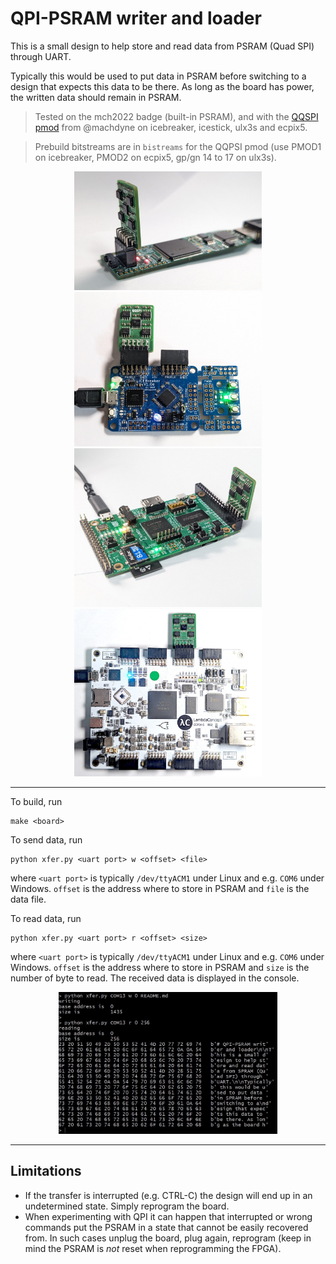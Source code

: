 # QPI-PSRAM writer and loader

This is a small design to help store and read data from PSRAM (Quad SPI) through UART.

Typically this would be used to put data in PSRAM before switching to a
design that expects this data to be there. As long as the board has
power, the written data should remain in PSRAM.

> Tested on the mch2022 badge (built-in PSRAM), and with the [QQSPI pmod](https://machdyne.com/product/qqspi-psram32/) from @machdyne on icebreaker, icestick, ulx3s and ecpix5.

> Prebuild bitstreams are in `bistreams` for the QQPSI pmod (use PMOD1 on icebreaker, PMOD2 on ecpix5, gp/gn 14 to 17 on ulx3s).

<p align="center">
  <img width="300" src="icestick_qqspi.jpg">
  <img width="300" src="icebreaker_qqspi.jpg">
  <img width="300" src="ulx3s_qqspi.jpg">
  <img width="300" src="ecpix5_qqspi.jpg">
</p>

___

To build, run
```
make <board>
```

To send data, run
```
python xfer.py <uart port> w <offset> <file>
```
where `<uart port>` is
typically `/dev/ttyACM1` under Linux and e.g. `COM6` under Windows.
`offset` is the address where to store in PSRAM and `file` is the data file.

To read data, run
```
python xfer.py <uart port> r <offset> <size>
```
where `<uart port>` is
typically `/dev/ttyACM1` under Linux and e.g. `COM6` under Windows.
`offset` is the address where to store in PSRAM and `size` is the number of byte to read. The received data is displayed in the console.

<p align="center">
  <img width="350" src="example.jpg">
</p>

___

## Limitations

- If the transfer is interrupted (e.g. CTRL-C) the design will end up in an undetermined state. Simply reprogram the board.
- When experimenting with QPI it can happen that interrupted or wrong commands put the PSRAM in a state that cannot be easily recovered from. In such cases unplug the board, plug again, reprogram (keep in mind the PSRAM is *not* reset when reprogramming the FPGA).
